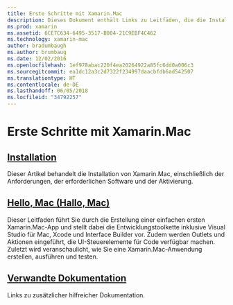 ```yaml
---
title: Erste Schritte mit Xamarin.Mac
description: Dieses Dokument enthält Links zu Leitfäden, die die Installation von Xamarin.Mac beschreiben und eine exemplarische Vorgehensweise zum Erstellen einer Xamarin.Mac-Beispiel-App enthalten.
ms.prod: xamarin
ms.assetid: 6CE7C634-6495-3517-B004-21C9EBF4C462
ms.technology: xamarin-mac
author: bradumbaugh
ms.author: brumbaug
ms.date: 12/02/2016
ms.openlocfilehash: 1ef978abac220f4ea20264922a85fc6dd0a006c3
ms.sourcegitcommit: ea1dc12a3c2d7322f234997daacbfdb6ad542507
ms.translationtype: HT
ms.contentlocale: de-DE
ms.lasthandoff: 06/05/2018
ms.locfileid: "34792257"
---
```

# <a name="getting-started-with-xamarinmac"></a>Erste Schritte mit Xamarin.Mac

##  <a name="installationmacget-startedinstallationmd"></a>[Installation](~/mac/get-started/installation.md)

Dieser Artikel behandelt die Installation von Xamarin.Mac, einschließlich der Anforderungen, der erforderlichen Software und der Aktivierung.

##  <a name="hello-macmacget-startedhello-macmd"></a>[Hello, Mac (Hallo, Mac)](~/mac/get-started/hello-mac.md)

Dieser Leitfaden führt Sie durch die Erstellung einer einfachen ersten Xamarin.Mac-App und stellt dabei die Entwicklungstoolkette inklusive Visual Studio für Mac, Xcode und Interface Builder vor. Zudem werden Outlets und Aktionen eingeführt, die UI-Steuerelemente für Code verfügbar machen. Zuletzt wird veranschaulicht, wie Sie eine Xamarin.Mac-Anwendung erstellen, ausführen und testen.

##  <a name="related-documentationmacget-startedrelatedmd"></a>[Verwandte Dokumentation](~/mac/get-started/related.md)

Links zu zusätzlicher hilfreicher Dokumentation.
